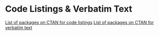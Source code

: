 Code Listings & Verbatim Text
=============================

[List of packages on CTAN for code listings](http://ctan.org/topic/listing)
[List of packages on CTAN for verbatim text](http://ctan.org/topic/verbatim)
